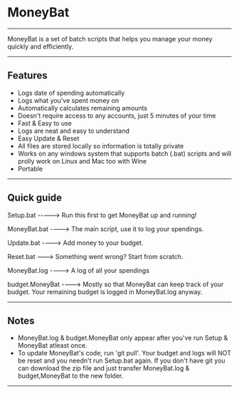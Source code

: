 # MoneyBat

----


MoneyBat is a set of batch scripts that helps you manage your money quickly and efficiently. 


----

<h2> Features </h2>

- Logs date of spending automatically
- Logs what you've spent money on
- Automatically calculates remaining amounts
- Doesn't require access to any accounts, just 5 minutes of your time
- Fast & Easy to use
- Logs are neat and easy to understand
- Easy Update & Reset
- All files are stored locally so information is totally private
- Works on any windows system that supports batch (.bat) scripts and will prolly work on Linux and Mac too with Wine
- Portable

----

<h2> Quick guide </h2>

Setup.bat -----> Run this first to get MoneyBat up and running!

MoneyBat.bat ----> The main script, use it to log your spendings.

Update.bat ----> Add money to your budget.

Reset.bat ---> Something went wrong? Start from scratch.

MoneyBat.log ----> A log of all your spendings

budget.MoneyBat ----> Mostly so that MoneyBat can keep track of your budget. Your remaining budget is logged in MoneyBat.log anyway.

-----

<h2> Notes </h2>

- MoneyBat.log & budget.MoneyBat only appear after you've run Setup & MoneyBat atleast once.
- To update MoneyBat's code, run 'git pull'. Your budget and logs will NOT be reset and you needn't run Setup.bat again. If you don't have git you can download the zip file and just transfer MoneyBat.log & budget,MoneyBat to the new folder.


----
 





